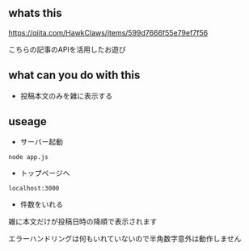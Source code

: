 ## whats this
https://qiita.com/HawkClaws/items/599d7666f55e79ef7f56

こちらの記事のAPIを活用したお遊び

## what can you do with this
- 投稿本文のみを雑に表示する

## useage
- サーバー起動

`node app.js`

- トップページへ

`localhost:3000`

- 件数をいれる

雑に本文だけが投稿日時の降順で表示されます

エラーハンドリングは何もいれていないので半角数字意外は動作しません
